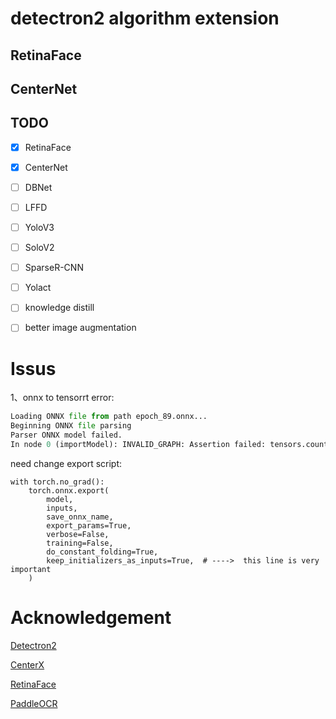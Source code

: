 <!--
 * @Copyright (c) Pvening All Rights Reserved.
 * @Author         : peichao.xu
 * @Github         : https://github.com/afterimagex
 * @Date           : 2020-012-24 12:34:30
 * @FilePath       : /MyD2Ext/README.md
 * @Description    :
 -->

# detectron2 algorithm extension

## RetinaFace

## CenterNet

## TODO

- [x] RetinaFace
- [x] CenterNet
- [ ] DBNet
- [ ] LFFD
- [ ] YoloV3
- [ ] SoloV2
- [ ] SparseR-CNN
- [ ] Yolact

- [ ] knowledge distill
- [ ] better image augmentation


# Issus

1、onnx to tensorrt error:

```python
Loading ONNX file from path epoch_89.onnx...
Beginning ONNX file parsing
Parser ONNX model failed.
In node 0 (importModel): INVALID_GRAPH: Assertion failed: tensors.count(input_name)
```

need change export script:

```
with torch.no_grad():
    torch.onnx.export(
        model,
        inputs,
        save_onnx_name,
        export_params=True,
        verbose=False,
        training=False,
        do_constant_folding=True,
        keep_initializers_as_inputs=True,  # ---->  this line is very important
    )
```



# Acknowledgement

[Detectron2](https://github.com/facebookresearch/detectron2)

[CenterX](https://github.com/JDAI-CV/centerX)

[RetinaFace](https://github.com/tkianai/RetinaFace.detectron2)

[PaddleOCR](https://github.com/PaddlePaddle/PaddleOCR)